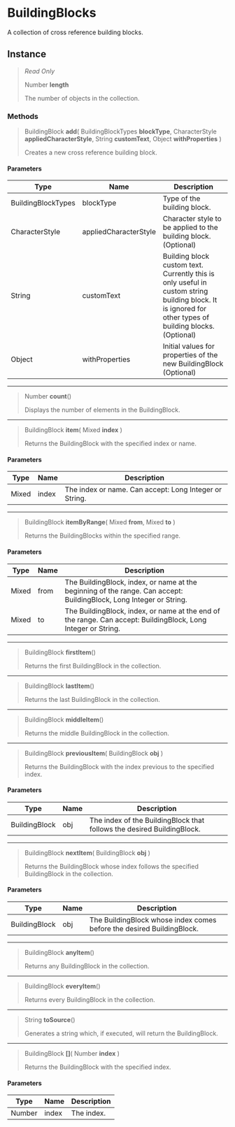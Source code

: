 # BuildingBlocks
A collection of cross reference building blocks.

## Instance
> *Read Only* 
> 
> Number **length** 
>
> The number of objects in the collection.

### Methods
> BuildingBlock **add**( BuildingBlockTypes **blockType**, CharacterStyle **appliedCharacterStyle**, String **customText**, Object **withProperties** )
> 
> Creates a new cross reference building block.
#### Parameters
| Type | Name | Description |
|---|---|---|
| BuildingBlockTypes | blockType | Type of the building block. |
| CharacterStyle | appliedCharacterStyle | Character style to be applied to the building block. (Optional) |
| String | customText | Building block custom text. Currently this is only useful in custom string building block. It is ignored for other types of building blocks. (Optional) |
| Object | withProperties | Initial values for properties of the new BuildingBlock (Optional) |

*** 
> Number **count**()
> 
> Displays the number of elements in the BuildingBlock.
*** 
> BuildingBlock **item**( Mixed **index** )
> 
> Returns the BuildingBlock with the specified index or name.
#### Parameters
| Type | Name | Description |
|---|---|---|
| Mixed | index | The index or name. Can accept: Long Integer or String. |

*** 
> BuildingBlock **itemByRange**( Mixed **from**, Mixed **to** )
> 
> Returns the BuildingBlocks within the specified range.
#### Parameters
| Type | Name | Description |
|---|---|---|
| Mixed | from | The BuildingBlock, index, or name at the beginning of the range. Can accept: BuildingBlock, Long Integer or String. |
| Mixed | to | The BuildingBlock, index, or name at the end of the range. Can accept: BuildingBlock, Long Integer or String. |

*** 
> BuildingBlock **firstItem**()
> 
> Returns the first BuildingBlock in the collection.
*** 
> BuildingBlock **lastItem**()
> 
> Returns the last BuildingBlock in the collection.
*** 
> BuildingBlock **middleItem**()
> 
> Returns the middle BuildingBlock in the collection.
*** 
> BuildingBlock **previousItem**( BuildingBlock **obj** )
> 
> Returns the BuildingBlock with the index previous to the specified index.
#### Parameters
| Type | Name | Description |
|---|---|---|
| BuildingBlock | obj | The index of the BuildingBlock that follows the desired BuildingBlock. |

*** 
> BuildingBlock **nextItem**( BuildingBlock **obj** )
> 
> Returns the BuildingBlock whose index follows the specified BuildingBlock in the collection.
#### Parameters
| Type | Name | Description |
|---|---|---|
| BuildingBlock | obj | The BuildingBlock whose index comes before the desired BuildingBlock. |

*** 
> BuildingBlock **anyItem**()
> 
> Returns any BuildingBlock in the collection.
*** 
> BuildingBlock **everyItem**()
> 
> Returns every BuildingBlock in the collection.
*** 
> String **toSource**()
> 
> Generates a string which, if executed, will return the BuildingBlock.
*** 
> BuildingBlock **[]**( Number **index** )
> 
> Returns the BuildingBlock with the specified index.
#### Parameters
| Type | Name | Description |
|---|---|---|
| Number | index | The index. |



